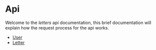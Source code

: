 # Api

Welcome to the *letters* api documentation, this brief documentation will explain how the request process for the api works.

- [User](./user/README.md/)
- [Letter](./letter/README.md)